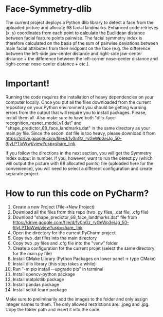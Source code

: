 # Face-Symmetry-dlib
The current project deploys a Python dlib library to detect a face from the uploaded picture and allocate 68 facial landmarks. Enhanced code retrieves (x, y) coordinates from each point to calculate the Euclidean distance between facial feature points pairwise. The facial symmetry index is therefore calculated on the basis of the sum of pairwise deviations between main facial attributes from their midpoint on the face (e.g. the difference between the left-side jaw-center distance and right-side jaw-center distance + the difference between the left-corner nose-center distance and right-corner nose-center distance + etc.).

# Important!
Running the code requires the installation of heavy dependencies on your computer locally. Once you put all the files downloaded from the current repository on your Python environment you should be getting warning errors from the output that will require you to install packages. 
Please, install them all. Also make sure to have both "dlib-face-recognition_resnet_model_v1.dat" and "shape_predictor_68_face_landmarks.dat" in the same directory as your main.py file. Since the secon .dat file is too heavy, please download it from https://drive.google.com/file/d/1v0nGz_rvGeWp3eiJg_50-9IyLPTIoWwj/view?usp=share_link.

If you follow the directions in the next section, you will get the Symmetry Index output in number. If you, however, want to run the detect.py (which will output the picture with 68 allocated points) file (uploaded here for the convenience), you will need to select a different configuration and create separate project. 

# How to run this code on PyCharm?
1. Create a new Project (File->New Project)
2. Download all the files from this repo (two .py files, .dat file, .cfg file)
3. Download "shape_predictor_68_face_landmarks.dat" file from https://drive.google.com/file/d/1v0nGz_rvGeWp3eiJg_50-9IyLPTIoWwj/view?usp=share_link
4. Open the directory for the current PyCharm project
5. Copy two .dat files into the main directory
6. Copy two .py files and .cfg file into the "venv" folder
7. Create a configuration for the current projet (select the same directory for the main.py file)
8. Install CMake Library (Python Packages on lower panel -> type CMake)
9. Install dlib library (this step takes a while)
10.  Run "-m pip install --upgrade pip" in terminal
11.  Install opencv-python package
12.  Install matplotlib package
13.  Install pandas package
14.  Install scikit-learn package

Make sure to preliminarily add the images to the folder and only assign integer names to them. The only allowed restrictions are: .jpeg and .jpg. Copy the folder path and insert it into the code. 
